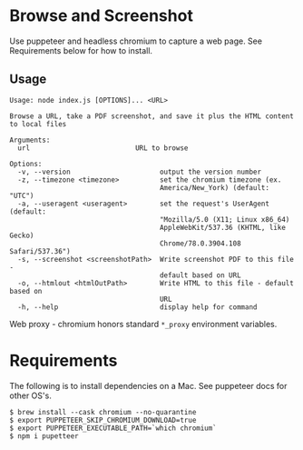 # Browse and Screenshot
Use puppeteer and headless chromium to capture a web page. See Requirements below for how to install.

## Usage
```shell
Usage: node index.js [OPTIONS]... <URL>

Browse a URL, take a PDF screenshot, and save it plus the HTML content to local files

Arguments:
  url                          URL to browse

Options:
  -v, --version                      output the version number
  -z, --timezone <timezone>          set the chromium timezone (ex.
                                     America/New_York) (default: "UTC")
  -a, --useragent <useragent>        set the request's UserAgent (default:
                                     "Mozilla/5.0 (X11; Linux x86_64)
                                     AppleWebKit/537.36 (KHTML, like Gecko)
                                     Chrome/78.0.3904.108 Safari/537.36")
  -s, --screenshot <screenshotPath>  Write screenshot PDF to this file -
                                     default based on URL
  -o, --htmlout <htmlOutPath>        Write HTML to this file - default based on
                                     URL
  -h, --help                         display help for command
```
Web proxy - chromium honors standard `*_proxy` environment variables.

# Requirements
The following is to install dependencies on a Mac. See puppeteer docs for other OS's.
```shell
$ brew install --cask chromium --no-quarantine
$ export PUPPETEER_SKIP_CHROMIUM_DOWNLOAD=true
$ export PUPPETEER_EXECUTABLE_PATH=`which chromium`
$ npm i pupetteer
```